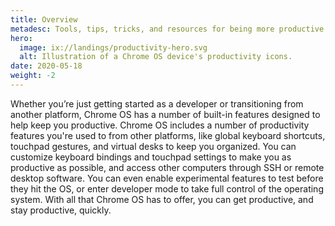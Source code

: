 ```yaml
---
title: Overview
metadesc: Tools, tips, tricks, and resources for being more productive while developing on Chrome OS.
hero:
  image: ix://landings/productivity-hero.svg
  alt: Illustration of a Chrome OS device's productivity icons.
date: 2020-05-18
weight: -2
---
```


Whether you’re just getting started as a developer or transitioning from another platform, Chrome OS has a number of built-in features designed to help keep you productive. Chrome OS includes a number of productivity features you're used to from other platforms, like global keyboard shortcuts, touchpad gestures, and virtual desks to keep you organized. You can customize keyboard bindings and touchpad settings to make you as productive as possible, and access other computers through SSH or remote desktop software. You can even enable experimental features to test before they hit the OS, or enter developer mode to take full control of the operating system. With all that Chrome OS has to offer, you can get productive, and stay productive, quickly.
